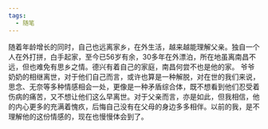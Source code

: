 ```yaml
---
tags:
  - 随笔
---
```

随着年龄增长的同时，自己也远离家乡，在外生活，越来越能理解父亲。独自一个人在外打拼，白手起家，至今已56岁有余，30多年在外漂泊，所在地虽离南昌不远，但也难免有思乡之情。德兴有着自己的家庭，南昌何尝不也是他的家。
爷爷奶奶的相继离世，对于他们自己而言，或许也算是一种解脱，对在世的我们来说，思念、无奈等多种情感相会一处，更像是一种矛盾综合体，既不想看到他们忍受着伤病的痛苦，又不想让他们这么早离世。对于父亲而言，亦是如此，但我相信，他的内心更多的充满着愧疚，后悔自己没有在父母的身边多多相伴。以前的我，是不理解他的这份情感的，现在也慢慢体会到了。